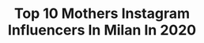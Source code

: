 ---
title: Top 10 Mothers Instagram Influencers In Milan In 2020
description: >-
  Find top mothers Instagram influencers in Milan in 2020. Most popular hashtags: #mother #mothersday #quarantena #festadellamamma.
platform: Instagram
profiles:
  - username: "emanuelafolliero_official"
    fullname: >-
      Emanuela Folliero
    location: "Italy"
    followers: 278600
    engagement: 133
    commentsToLikes: 0.036569
    id: ck0ud5ub1ib8w0i192wmcp5ao
    verified: true
    hashtags: "#ibellissimi, #fornelli, #radioitaliane, #musica"
  - username: "la_snika"
    fullname: >-
      Federica Ricci
    location: "Italy"
    followers: 19493
    engagement: 1478
    commentsToLikes: 0.084291
    id: ck5c3to4l01ea0i11kixjuxq7
    verified: false
    hashtags: "#runwaymakeup, #glitter, #astramakeup, #surrealism"
  - username: "labfujiko"
    fullname: >-
      L A   B.   F U J I K O
    location: "Italy"
    followers: 15340
    engagement: 968
    commentsToLikes: 0.041696
    id: ck55mezej3syw0i117wim3x0u
    verified: false
    hashtags: "#labfujko, #kawaii, #flassymask, #guerrillavogue"
  - username: "annalisaflori"
    fullname: >-
      Annalisa Flori
    location: "Italy"
    followers: 11219
    engagement: 269
    commentsToLikes: 0.058823
    id: ck14h0q577ykc0i19yu7qp27z
    verified: false
    hashtags: "#donate, #indian, #lifestyle, #face"
  - username: "yaldaabbasii"
    fullname: >-
      Yalda Abbasi Official
    location: "Italy"
    followers: 134364
    engagement: 747
    commentsToLikes: 0.026056
    id: ck0tw0rrldiw80i19jvp0njr7
    verified: true
    hashtags: "#nedaradmehr, #bosco, #labourday, #iranianmusic"
  - username: "frreeenss"
    fullname: >-
      Francesca Zanzi 🇨🇭🇮🇹
    location: "Italy"
    followers: 10938
    engagement: 599
    commentsToLikes: 0.024384
    id: ck8t4tetr7wj60j78kbmubfrl
    verified: false
    hashtags: "#moments, #cucciole, #blackandwhite, #derby"
  - username: "giusepperagazzini"
    fullname: >-
      Giuseppe Ragazzini
    location: "Italy"
    followers: 70211
    engagement: 260
    commentsToLikes: 0.032200
    id: ck5hj37ujfx5v0i11qpcnnvkb
    verified: true
    hashtags: "#vita, #palazzo, #impro, #paintings"
  - username: "janeta_ker"
    fullname: >-
      Janeta Ker
    location: "Italy"
    followers: 144483
    engagement: 564
    commentsToLikes: 0.055359
    id: ck13c8gcgz3nh0i19u53ejmnq
    verified: false
    hashtags: "#motherdaughter, #pillow, #happyparents, #iloveyou"
  - username: "letofrancesca"
    fullname: >-
      Francesca Leto
    location: "Italy"
    followers: 101110
    engagement: 349
    commentsToLikes: 0.204956
    id: ck5zp8s6ks7md0i14jfh4yf4x
    verified: true
    hashtags: "#ilmioterrazzo, #workout, #musica, #libri"
  - username: "silviaberri"
    fullname: >-
      Silvia Berri
    location: "Italy"
    followers: 52890
    engagement: 173
    commentsToLikes: 0.075592
    id: ck5q41kdxnc680i11n2jfkr3j
    verified: false
    hashtags: "#manageritaliana, #milanodesign, #sparklingtime, #forzaitalia"
---